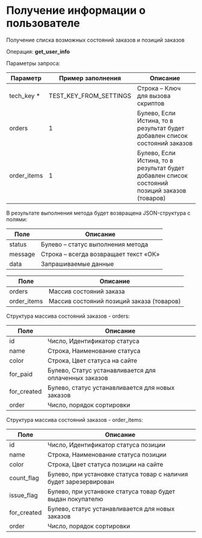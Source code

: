 # Получение информации о пользователе

Получение списка возможных состояний заказов и позиций заказов

Операция: **get_user_info**

Параметры запроса:

| **Параметр** | **Пример заполнения** | **Описание**
|---|---|---|
| tech_key *| TEST_KEY_FROM_SETTINGS | Строка – Ключ для вызова скриптов|
| orders |1|Булево, Если Истина, то в результат будет добавлен список состояний заказов|
|order\_items|1|Булево, Если Истина, то в результат будет добавлен список состояний позиций заказов (товаров)|

В результате выполнения метода будет возвращена JSON-структура с полями:

|**Поле**|**Описание**|
|---|---|
|status| Булево – статус выполнения метода|
|message|Строка – всегда возвращает текст «ОК»|
|data|Запрашиваемые данные|При успешном выполнении метод возвращает данные \[data\]:|


|**Поле**|**Описание**|
|---|---|
|orders|Массив состояний заказа|
|order\_items| Массив состояний позиций заказа (товаров)|


Структура массива состояний заказов - orders:

|**Поле**|**Описание**|
|---|---|
|id|Число, Идентификатор статуса|
|name|Строка, Наименование статуса|
|color|Строка, Цвет статуса на сайте|
|for\_paid|Булево, Статус устанавливается для оплаченных заказов|
|for\_created|Булево, статус устанавливается для новых заказов|
|order|Число, порядок сортировки|

Структура массива состояний заказов - order\_items:

|**Поле**|**Описание**|
|---|---|
|id|Число, Идентификатор статуса позиции|
|name|Строка, Наименование статуса позиции|
|color|Строка, Цвет статуса позиции на сайте|
|count\_flag|Булево, при установке статуса товар с наличия будет зарезервирован|
|issue\_flag|Булево, при устанвоке статуса товар будет выдан покупателю|
|for\_created|Булево, статус устанавливается для новых заказов|
|order|Число, порядок сортировки|